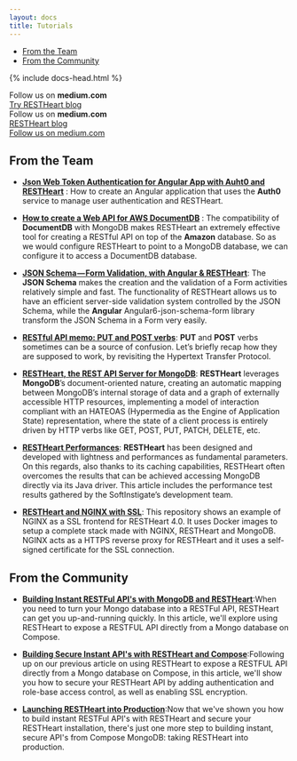 ```yaml
---
layout: docs
title: Tutorials
---
```


<div markdown="1" class="d-none d-xl-block col-xl-2 order-last bd-toc">

* [From the Team](#from-the-team)
* [From the Community](#from-the-community)

</div>
<div markdown="1" class="col-12 col-md-9 col-xl-8 py-md-3 bd-content">

{% include docs-head.html %} 

<div class="d-block d-md-none alert alert-warning" role="alert">
    <div class="d-flex justify-content-center">
    Follow us on <strong class="ml-1 mr-1">medium.com</strong>
    </div>
    <div class="d-flex justify-content-center mt-2">
        <span class="badge badge-pill badge-light p-1"><a href="https://medium.com/softinstigate-team" class="uri">Try RESTHeart blog</a></span>
    </div>
</div>

<div class="d-none d-md-block alert alert-warning" role="alert">
    <div class="d-flex justify-content-center">
    Follow us on <strong class="ml-1 mr-1">medium.com</strong>
    </div>
    <div class="d-flex justify-content-center mt-2">
        <span class="badge badge-pill badge-light p-1"><a href="https://medium.com/softinstigate-team" class="uri"> RESTHeart blog</a></span>
    </div>
</div>


<div class="d-block d-md-none alert alert-warning" role="alert">
    <div class="d-flex justify-content-center mt-2">
        <span class="badge badge-pill badge-light p-1"><a href="https://medium.com/softinstigate-team" class="uri">Follow us on medium.com</a></span>
    </div>
</div>

## From the Team
* [**Json Web Token Authentication for Angular App with Auht0 and RESTHeart**](https://medium.com/softinstigate-team/json-web-token-authentication-for-angular-app-with-auht0-and-restheart-214e3ce8a1cb?source=your_stories_page---------------------------    ) : How to create an Angular application that uses the **Auth0** service to manage user authentication and RESTHeart. 

* [**How to create a Web API for AWS DocumentDB**](https://medium.com/softinstigate-team/how-to-create-a-web-api-for-aws-documentdb-using-restheart-987921df3ced) : The compatibility of **DocumentDB** with MongoDB makes RESTHeart an extremely effective tool for creating a RESTful API on top of the **Amazon** database. So as we would configure RESTHeart to point to a MongoDB database, we can configure it to access a DocumentDB database. 

* [**JSON Schema — Form Validation, with Angular & RESTHeart**](https://medium.com/softinstigate-team/json-schema-validazione-e-salvataggio-di-un-form-con-angular-restheart-ec13cbdb5872): The **JSON Schema** makes the creation and the validation of a Form activities relatively simple and fast. The functionality of RESTHeart allows us to have an efficient server-side validation system controlled by the JSON Schema, while the **Angular** Angular6-json-schema-form library transform the JSON Schema in a Form very easily.

* [**RESTful API memo: PUT and POST verbs**](https://medium.com/softinstigate-team/restful-api-memo-put-and-post-verbs-1351ffabc359): **PUT** and **POST** verbs sometimes can be a source of confusion. Let’s briefly recap how they are supposed to work, by revisiting the Hypertext Transfer Protocol.

* [**RESTHeart, the REST API Server for MongoDB**](https://medium.com/softinstigate-team/restheart-the-rest-api-server-for-mongodb-4d84ca3376bc): **RESTHeart** leverages **MongoDB**’s document-oriented nature, creating an automatic mapping between MongoDB’s internal storage of data and a graph of externally accessible HTTP resources, implementing a model of interaction compliant with an HATEOAS (Hypermedia as the Engine of Application State) representation, where the state of a client process is entirely driven by HTTP verbs like GET, POST, PUT, PATCH, DELETE, etc.

* [**RESTHeart Performances**](/docs/performances): **RESTHeart** has been designed and developed with lightness and performances as fundamental parameters. On this regards, also thanks to its caching capabilities, RESTHeart often overcomes the results that can be achieved accessing MongoDB directly via its Java driver. This article includes the performance test results gathered by the SoftInstigate’s development team.

* [**RESTHeart and NGINX with SSL**](https://github.com/SoftInstigate/nginx-restheart): This repository shows an example of NGINX as a SSL frontend for RESTHeart 4.0. It uses Docker images to setup a complete stack made with NGINX, RESTHeart and MongoDB. NGINX acts as a HTTPS reverse proxy for RESTHeart and it uses a self-signed certificate for the SSL connection.

## From the Community

*  [**Building Instant RESTFul API's with MongoDB and RESTHeart**](https://www.compose.com/articles/building-instant-restful-apis-with-mongodb-and-restheart/):When you need to turn your Mongo database into a RESTFul API, RESTHeart can get you up-and-running quickly. In this article, we'll explore using RESTHeart to expose a RESTFUL API directly from a Mongo database on Compose.

*  [**Building Secure Instant API's with RESTHeart and Compose**](https://www.compose.com/articles/building-secure-instant-apis-with-restheart-and-compose/):Following up on our previous article on using RESTHeart to expose a RESTFUL API directly from a Mongo database on Compose, in this article, we'll show you how to secure your RESTHeart API by adding authentication and role-base access control, as well as enabling SSL encryption.

*  [**Launching RESTHeart into Production**](https://www.compose.com/articles/launching-restheart-into-production/):Now that we've shown you how to build instant RESTFul API's with RESTHeart and secure your RESTHeart installation, there's just one more step to building instant, secure API's from Compose MongoDB: taking RESTHeart into production.
